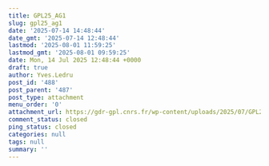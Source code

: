 ```yaml
---
title: GPL25_AG1
slug: gpl25_ag1
date: '2025-07-14 14:48:44'
date_gmt: '2025-07-14 12:48:44'
lastmod: '2025-08-01 11:59:25'
lastmod_gmt: '2025-08-01 09:59:25'
date: Mon, 14 Jul 2025 12:48:44 +0000
draft: true
author: Yves.Ledru
post_id: '488'
post_parent: '487'
post_type: attachment
menu_order: '0'
attachment_url: https://gdr-gpl.cnrs.fr/wp-content/uploads/2025/07/GPL25_AG1.jpg
comment_status: closed
ping_status: closed
categories: null
tags: null
summary: ''
---
```



